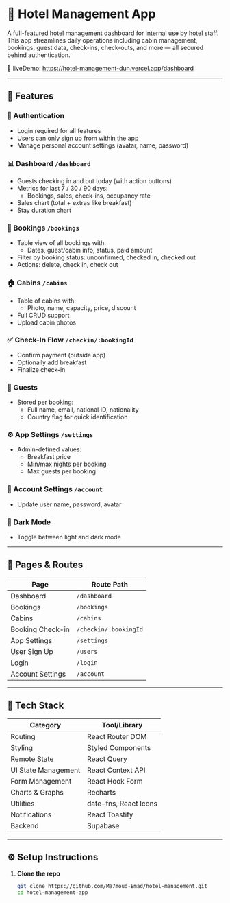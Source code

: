 # 🏨 Hotel Management App

A full-featured hotel management dashboard for internal use by hotel staff. This app streamlines daily operations including cabin management, bookings, guest data, check-ins, check-outs, and more — all secured behind authentication.

🔗 liveDemo: https://hotel-management-dun.vercel.app/dashboard

---

## 🚀 Features

### 🔐 Authentication
- Login required for all features
- Users can only sign up from within the app
- Manage personal account settings (avatar, name, password)

### 📊 Dashboard `/dashboard`
- Guests checking in and out today (with action buttons)
- Metrics for last 7 / 30 / 90 days: 
  - Bookings, sales, check-ins, occupancy rate
- Sales chart (total + extras like breakfast)
- Stay duration chart

### 📅 Bookings `/bookings`
- Table view of all bookings with:
  - Dates, guest/cabin info, status, paid amount
- Filter by booking status: unconfirmed, checked in, checked out
- Actions: delete, check in, check out

### 🏠 Cabins `/cabins`
- Table of cabins with:
  - Photo, name, capacity, price, discount
- Full CRUD support
- Upload cabin photos

### ✅ Check-In Flow `/checkin/:bookingId`
- Confirm payment (outside app)
- Optionally add breakfast
- Finalize check-in

### 👤 Guests
- Stored per booking:
  - Full name, email, national ID, nationality
  - Country flag for quick identification

### ⚙️ App Settings `/settings`
- Admin-defined values:
  - Breakfast price
  - Min/max nights per booking
  - Max guests per booking

### 🙋 Account Settings `/account`
- Update user name, password, avatar

### 🌙 Dark Mode
- Toggle between light and dark mode

---

## 📄 Pages & Routes

| Page                 | Route Path              |
|----------------------|--------------------------|
| Dashboard            | `/dashboard`             |
| Bookings             | `/bookings`              |
| Cabins               | `/cabins`                |
| Booking Check-in     | `/checkin/:bookingId`    |
| App Settings         | `/settings`              |
| User Sign Up         | `/users`                 |
| Login                | `/login`                 |
| Account Settings     | `/account`               |

---

## 🧰 Tech Stack

| Category            | Tool/Library           |
|---------------------|------------------------|
| Routing             | React Router DOM       |
| Styling             | Styled Components      |
| Remote State        | React Query            |
| UI State Management | React Context API      |
| Form Management     | React Hook Form        |
| Charts & Graphs     | Recharts               |
| Utilities           | date-fns, React Icons  |
| Notifications       | React Toastify         |
| Backend             | Supabase               |

---

## ⚙️ Setup Instructions

1. **Clone the repo**
   ```bash
   git clone https://github.com/Ma7moud-Emad/hotel-management.git
   cd hotel-management-app
